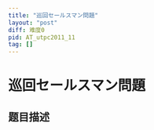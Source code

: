 ```yaml
---
title: "巡回セールスマン問題"
layout: "post"
diff: 难度0
pid: AT_utpc2011_11
tag: []
---
```


# 巡回セールスマン問題

## 题目描述

[problemUrl]: https://atcoder.jp/contests/utpc2011/tasks/utpc2011_11



